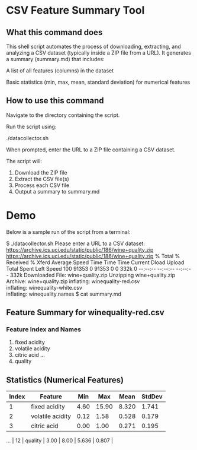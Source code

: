 # CSV Feature Summary Tool
## What this command does
This shell script automates the process of downloading, extracting, and analyzing a CSV dataset (typically inside a ZIP file from a URL). It generates a summary (summary.md) that includes:

  A list of all features (columns) in the dataset

  Basic statistics (min, max, mean, standard deviation) for numerical features

## How to use this command
Navigate to the directory containing the script.

Run the script using:

  ./datacollector.sh

When prompted, enter the URL to a ZIP file containing a CSV dataset.

The script will:

  1. Download the ZIP file
  2. Extract the CSV file(s)
  3. Process each CSV file
  4. Output a summary to summary.md

# Demo
Below is a sample run of the script from a terminal:

$ ./datacollector.sh 
Please enter a URL to a CSV dataset: https://archive.ics.uci.edu/static/public/186/wine+quality.zip
https://archive.ics.uci.edu/static/public/186/wine+quality.zip
  % Total    % Received % Xferd  Average Speed   Time    Time     Time  Current
                                 Dload  Upload   Total   Spent    Left  Speed
100 91353    0 91353    0     0   332k      0 --:--:-- --:--:-- --:--:--  332k
Downloaded File: wine+quality.zip
Unzipping wine+quality.zip
Archive:  wine+quality.zip
  inflating: winequality-red.csv     
  inflating: winequality-white.csv   
  inflating: winequality.names
$ cat summary.md

## Feature Summary for winequality-red.csv

### Feature Index and Names
1. fixed acidity
2. volatile acidity
3. citric acid
...
12. quality

## Statistics (Numerical Features)
| Index | Feature           | Min  | Max  | Mean  | StdDev |
|-------|-------------------|------|------|-------|--------|
| 1     | fixed acidity     | 4.60 | 15.90 | 8.320 | 1.741  |
| 2     | volatile acidity  | 0.12 | 1.58 | 0.528 | 0.179  |
| 3     | citric acid       | 0.00 | 1.00 | 0.271 | 0.195  |
...
| 12    | quality           | 3.00 | 8.00 | 5.636 | 0.807  |
